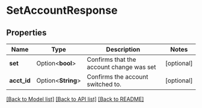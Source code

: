 # SetAccountResponse

## Properties

Name | Type | Description | Notes
------------ | ------------- | ------------- | -------------
**set** | Option<**bool**> | Confirms that the account change was set | [optional]
**acct_id** | Option<**String**> | Confirms the account switched to. | [optional]

[[Back to Model list]](../README.md#documentation-for-models) [[Back to API list]](../README.md#documentation-for-api-endpoints) [[Back to README]](../README.md)
